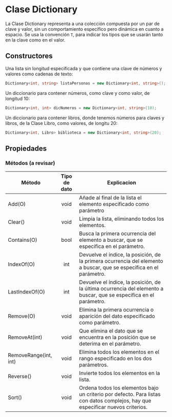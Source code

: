 # Clase Dictionary

La Clase Dictionary representa a una colección compuesta por un par de clave y valor, sin un comportamiento específico pero dinámica en cuanto a espacio. Se usa la convención `T`, para indicar los tipos que se usarán tanto en la clave como en el valor.

## Constructores

Una lista sin longitud especificada y que contiene una clave de números y valores como cadenas de texto:

```cs
Dictionary<int, string> listaPersonas = new Dictionary<int, string>();
```

Un diccionario para contener números, como clave y como valor, de longitud 10:

```cs
Dictionary<int, int> dicNumeros = new Dictionary<int, string>(10);
```

Un diccionario para contener libros, donde tenemos números para claves y libros, de la Clase Libro, como valores, de longitu 20:

```cs
Dictionary<int, Libro> biblioteca = new Dictionary<int, string>(20);
```

## Propiedades

### Métodos (a revisar)

|Método| Tipo de dato | Explicacion|
|----|:----:|----|
| Add(O) |void | Añade al final de la lista el elemento especificado como parámetro|
|Clear() | void | Limpia la lista, eliminando todos los elementos. |
|Contains(O)|bool|Busca la primera ocurrencia del elemento a buscar, que se especifica en el parámetro.|
|IndexOf(O)|int| Devuelve el índice, la posición, de la primera ocurrencia del elemento a buscar, que se especifica en el parámetro.|
|LastIndexOf(O)|int| Devuelve el índice, la posición, de la última ocurrencia del elemento a buscar, que se especifica en el parámetro.|
|Remove(O)|void| Elimina la primera ocurrencia o aparición del dato especificado como parámetro.|
|RemoveAt(int)|void| Que elimina el dato que se encuentra en la posición que se deterima en el parámetro.|
|RemoveRange(int, int) |void| Elimina todos los elementos en el rango especificado en los dos parámetros.|
|Reverse() |void| Invierte todos los elementos en la lista.|
|Sort() |void| Ordena todos los elementos bajo un criterio por defecto. Para listas con datos complejos, hay que especificar nuevos criterios.|
